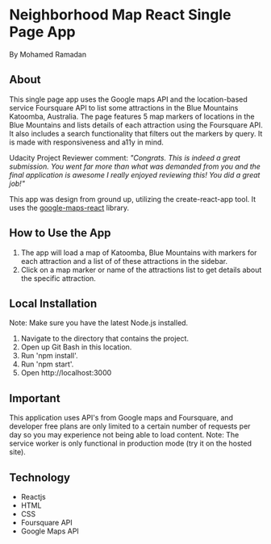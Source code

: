 # Neighborhood Map React Single Page App
By Mohamed Ramadan

## About
This single page app uses the Google maps API and the location-based service Foursquare API to list some attractions in the Blue Mountains Katoomba, Australia. The page features 5 map markers of locations in the Blue Mountains and lists details of each attraction using the Foursquare API. It also includes a search functionality that filters out the markers by query.
It is made with responsiveness and a11y in mind.

Udacity Project Reviewer comment:
_"Congrats. This is indeed a great submission. You went far more than what was demanded from you and the final application is awesome
I really enjoyed reviewing this! You did a great job!"_

This app was design from ground up, utilizing the create-react-app tool.
It uses the [google-maps-react](https://www.npmjs.com/package/google-maps-react) library.

## How to Use the App
1. The app will load a map of Katoomba, Blue Mountains with markers for each attraction and a list of of these attractions in the sidebar.
2. Click on a map marker or name of the attractions list to get details about the specific attraction.

## Local Installation 
Note: Make sure you have the latest Node.js installed.
1. Navigate to the directory that contains the project.
2. Open up Git Bash in this location.
3. Run 'npm install'.
4. Run 'npm start'.
5. Open http://localhost:3000

## Important
This application uses API's from Google maps and Foursquare, and developer free plans are only limited to a certain number of requests per day so you may experience not being able to load content. Note: The service worker is only functional in production mode (try it on the hosted site).

## Technology
* Reactjs
* HTML
* CSS
* Foursquare API
* Google Maps API
